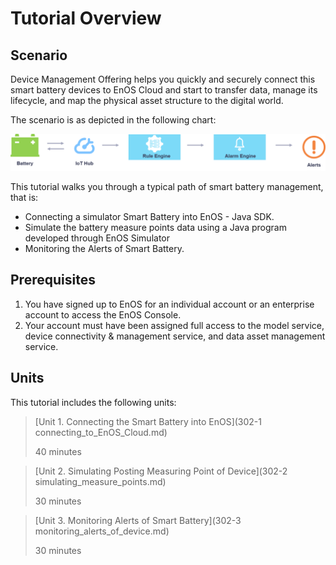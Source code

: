 # Tutorial Overview

## Scenario

Device Management Offering helps you quickly and securely connect this smart battery devices to EnOS Cloud and start to 
transfer data, manage its lifecycle, and map the physical asset structure to the digital world.

The scenario is as depicted in the following chart:

![](media/scenario_connect_alert.png)

This tutorial walks you through a typical path of smart battery management, that is:

- Connecting a simulator Smart Battery into EnOS - Java SDK.
- Simulate the battery measure points data using a Java program developed through EnOS Simulator
- Monitoring the Alerts of Smart Battery.


## Prerequisites

1. You have signed up to EnOS for an individual account or an enterprise account to access the EnOS Console.
2. Your account must have been assigned full access to the model service, device connectivity & management service, and data asset management service.

## Units

This tutorial includes the following units:

> [Unit 1. Connecting the Smart Battery into EnOS](302-1 connecting_to_EnOS_Cloud.md)
>
> 40 minutes

> [Unit 2. Simulating Posting Measuring Point of Device](302-2 simulating_measure_points.md)
>
> 30 minutes

> [Unit 3. Monitoring Alerts of Smart Battery](302-3 monitoring_alerts_of_device.md)
>
> 30 minutes

